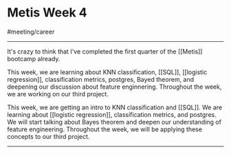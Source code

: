 # Metis Week 4
#meeting/career

---
It's crazy to think that I've completed the first quarter of the [[Metis]] bootcamp already. 

This week, we are learning about KNN classification, [[SQL]], [[logistic regression]], classification metrics, postgres, Bayed theorem, and deepening our discussion about feature enginnering. Throughout the week, we are working on our third project. 

This week, we are getting an intro to KNN classification and [[SQL]]. We are learning about [[logistic regression]], classification metrics, and postgres. We will start talking about Bayes theorem and deepen our understanding of feature engineering. Throughout the week, we will be applying these concepts to our third project. 

---
